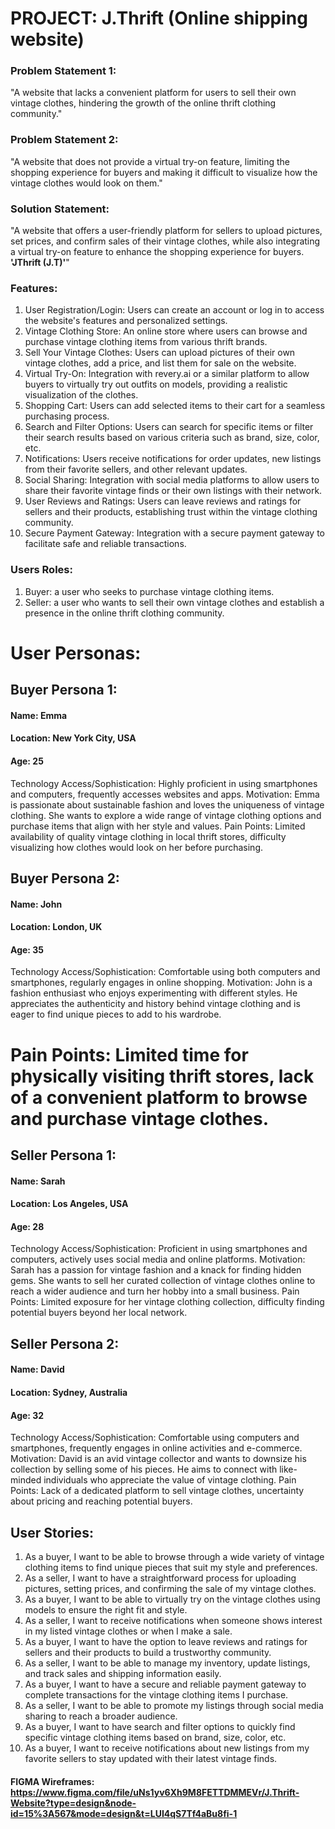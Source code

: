# PROJECT: J.Thrift (Online shipping website)
### Problem Statement 1:
"A website that lacks a convenient platform for users to sell their own vintage clothes, hindering the growth of the online thrift clothing community."

### Problem Statement 2:
"A website that does not provide a virtual try-on feature, limiting the shopping experience for buyers and making it difficult to visualize how the vintage clothes would look on them."

### Solution Statement:
 "A website that offers a user-friendly platform for sellers to upload pictures, set prices, and confirm sales of their vintage clothes, while also integrating a virtual try-on feature to enhance the shopping experience for buyers.  <b>'JThrift (J.T)'</b>"

### Features:
1. User Registration/Login: Users can create an account or log in to access the website's features and personalized settings.
2. Vintage Clothing Store: An online store where users can browse and purchase vintage clothing items from various thrift brands.
3. Sell Your Vintage Clothes: Users can upload pictures of their own vintage clothes, add a price, and list them for sale on the website.
4. Virtual Try-On: Integration with revery.ai or a similar platform to allow buyers to virtually try out outfits on models, providing a realistic visualization of the clothes.
5. Shopping Cart: Users can add selected items to their cart for a seamless purchasing process.
6. Search and Filter Options: Users can search for specific items or filter their search results based on various criteria such as brand, size, color, etc.
7. Notifications: Users receive notifications for order updates, new listings from their favorite sellers, and other relevant updates.
8. Social Sharing: Integration with social media platforms to allow users to share their favorite vintage finds or their own listings with their network.
9. User Reviews and Ratings: Users can leave reviews and ratings for sellers and their products, establishing trust within the vintage clothing community.
10. Secure Payment Gateway: Integration with a secure payment gateway to facilitate safe and reliable transactions.

### Users Roles:
1. Buyer: a user who seeks to purchase vintage clothing items.
2. Seller: a user who wants to sell their own vintage clothes and establish a presence in the online thrift clothing community.

# User Personas:

## Buyer Persona 1:
#### Name: Emma
#### Location: New York City, USA
#### Age: 25
Technology Access/Sophistication: Highly proficient in using smartphones and computers, frequently accesses websites and apps.
Motivation: Emma is passionate about sustainable fashion and loves the uniqueness of vintage clothing. She wants to explore a wide range of vintage clothing options and purchase items that align with her style and values.
Pain Points: Limited availability of quality vintage clothing in local thrift stores, difficulty visualizing how clothes would look on her before purchasing.

## Buyer Persona 2:
#### Name: John
#### Location: London, UK
#### Age: 35
Technology Access/Sophistication: Comfortable using both computers and smartphones, regularly engages in online shopping.
Motivation: John is a fashion enthusiast who enjoys experimenting with different styles. He appreciates the authenticity and history behind vintage clothing and is eager to find unique pieces to add to his wardrobe.
# Pain Points: Limited time for physically visiting thrift stores, lack of a convenient platform to browse and purchase vintage clothes.

## Seller Persona 1:
#### Name: Sarah
#### Location: Los Angeles, USA
#### Age: 28
Technology Access/Sophistication: Proficient in using smartphones and computers, actively uses social media and online platforms.
Motivation: Sarah has a passion for vintage fashion and a knack for finding hidden gems. She wants to sell her curated collection of vintage clothes online to reach a wider audience and turn her hobby into a small business.
Pain Points: Limited exposure for her vintage clothing collection, difficulty finding potential buyers beyond her local network.

## Seller Persona 2:
#### Name: David
#### Location: Sydney, Australia
#### Age: 32
Technology Access/Sophistication: Comfortable using computers and smartphones, frequently engages in online activities and e-commerce.
Motivation: David is an avid vintage collector and wants to downsize his collection by selling some of his pieces. He aims to connect with like-minded individuals who appreciate the value of vintage clothing.
Pain Points: Lack of a dedicated platform to sell vintage clothes, uncertainty about pricing and reaching potential buyers.

## User Stories:

1. As a buyer, I want to be able to browse through a wide variety of vintage clothing items to find unique pieces that suit my style and preferences.
2. As a seller, I want to have a straightforward process for uploading pictures, setting prices, and confirming the sale of my vintage clothes.
3. As a buyer, I want to be able to virtually try on the vintage clothes using models to ensure the right fit and style.
4. As a seller, I want to receive notifications when someone shows interest in my listed vintage clothes or when I make a sale.
5. As a buyer, I want to have the option to leave reviews and ratings for sellers and their products to build a trustworthy community.
6. As a seller, I want to be able to manage my inventory, update listings, and track sales and shipping information easily.
7. As a buyer, I want to have a secure and reliable payment gateway to complete transactions for the vintage clothing items I purchase.
8. As a seller, I want to be able to promote my listings through social media sharing to reach a broader audience.
9. As a buyer, I want to have search and filter options to quickly find specific vintage clothing items based on brand, size, color, etc.
10. As a buyer, I want to receive notifications about new listings from my favorite sellers to stay updated with their latest vintage finds.

#### FIGMA Wireframes: https://www.figma.com/file/uNs1yv6Xh9M8FETTDMMEVr/J.Thrift-Website?type=design&node-id=15%3A567&mode=design&t=LUI4qS7Tf4aBu8fi-1

